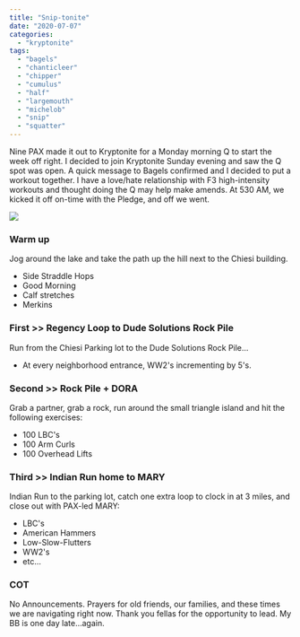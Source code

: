 ```yaml
---
title: "Snip-tonite"
date: "2020-07-07"
categories: 
  - "kryptonite"
tags: 
  - "bagels"
  - "chanticleer"
  - "chipper"
  - "cumulus"
  - "half"
  - "largemouth"
  - "michelob"
  - "snip"
  - "squatter"
---
```


Nine PAX made it out to Kryptonite for a Monday morning Q to start the week off right. I decided to join Kryptonite Sunday evening and saw the Q spot was open. A quick message to Bagels confirmed and I decided to put a workout together. I have a love/hate relationship with F3 high-intensity workouts and thought doing the Q may help make amends. At 530 AM, we kicked it off on-time with the Pledge, and off we went.

![](https://i0.wp.com/f3carpex.com/wp-content/uploads/2020/07/Screen-Shot-2020-07-07-at-4.19.07-PM.png?fit=800%2C704&ssl=1)

### Warm up

Jog around the lake and take the path up the hill next to the Chiesi building.

- Side Straddle Hops
- Good Morning
- Calf stretches
- Merkins

### First >> Regency Loop to Dude Solutions Rock Pile

Run from the Chiesi Parking lot to the Dude Solutions Rock Pile...

- At every neighborhood entrance, WW2's incrementing by 5's.

### Second >> Rock Pile + DORA

Grab a partner, grab a rock, run around the small triangle island and hit the following exercises:

- 100 LBC's
- 100 Arm Curls
- 100 Overhead Lifts

### Third >> Indian Run home to MARY

Indian Run to the parking lot, catch one extra loop to clock in at 3 miles, and close out with PAX-led MARY:

- LBC's
- American Hammers
- Low-Slow-Flutters
- WW2's
- etc...

### COT

No Announcements. Prayers for old friends, our families, and these times we are navigating right now. Thank you fellas for the opportunity to lead. My BB is one day late...again.
